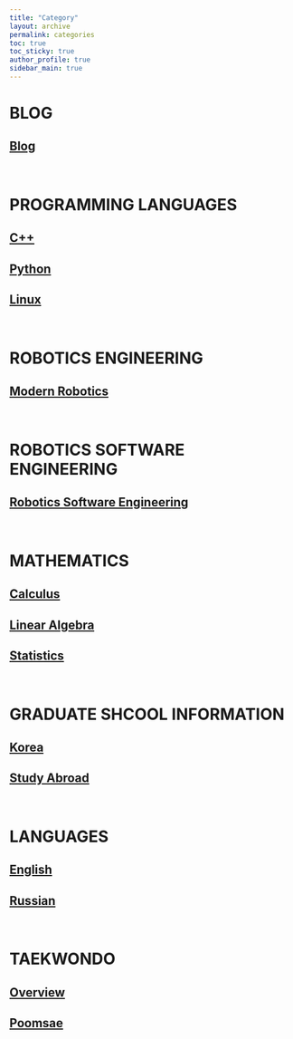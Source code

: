 ```yaml
---
title: "Category"
layout: archive
permalink: categories
toc: true
toc_sticky: true
author_profile: true
sidebar_main: true
---
```


# **BLOG**
## [Blog](https://shine-loi.github.io/categories/blog)

&nbsp;

# **PROGRAMMING LANGUAGES**
## [C++]()
## [Python](https://shine-loi.github.io/categories/python)
## [Linux]()

&nbsp;

# **ROBOTICS ENGINEERING**
## [Modern Robotics](https://shine-loi.github.io/categories/modernrobotics)

&nbsp;

# **ROBOTICS SOFTWARE ENGINEERING**
## [Robotics Software Engineering]()

&nbsp;

# **MATHEMATICS**
## [Calculus](https://shine-loi.github.io/categories/calculus)
## [Linear Algebra]()
## [Statistics]()

&nbsp;

# **GRADUATE SHCOOL INFORMATION**
## [Korea]()
## [Study Abroad]()

&nbsp;

# **LANGUAGES**
## [English]()
## [Russian]()

&nbsp;

# **TAEKWONDO**
## [Overview](https://shine-loi.github.io/categories/overview)
## [Poomsae](https://shine-loi.github.io/categories/poomsae)
